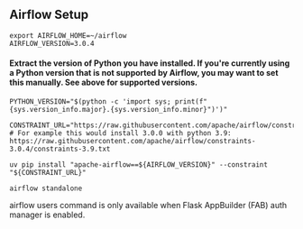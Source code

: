 ## Airflow Setup



```
export AIRFLOW_HOME=~/airflow
AIRFLOW_VERSION=3.0.4
```
#### Extract the version of Python you have installed. If you're currently using a Python version that is not supported by Airflow, you may want to set this manually. See above for supported versions.

```
PYTHON_VERSION="$(python -c 'import sys; print(f"{sys.version_info.major}.{sys.version_info.minor}")')"

CONSTRAINT_URL="https://raw.githubusercontent.com/apache/airflow/constraints-${AIRFLOW_VERSION}/constraints-${PYTHON_VERSION}.txt"
# For example this would install 3.0.0 with python 3.9: https://raw.githubusercontent.com/apache/airflow/constraints-3.0.4/constraints-3.9.txt
```

```
uv pip install "apache-airflow==${AIRFLOW_VERSION}" --constraint "${CONSTRAINT_URL}"
```

```
airflow standalone
```


airflow users command is only available when Flask AppBuilder (FAB) auth manager is enabled.